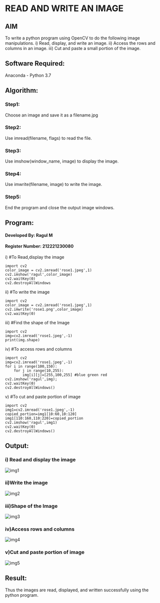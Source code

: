 # READ AND WRITE AN IMAGE
## AIM
To write a python program using OpenCV to do the following image manipulations.
i) Read, display, and write an image.
ii) Access the rows and columns in an image.
iii) Cut and paste a small portion of the image.

## Software Required:
Anaconda - Python 3.7
## Algorithm:
### Step1:
Choose an image and save it as a filename.jpg
### Step2:
Use imread(filename, flags) to read the file.
### Step3:
Use imshow(window_name, image) to display the image.
### Step4:
Use imwrite(filename, image) to write the image.
### Step5:
End the program and close the output image windows.
## Program:
#### Developed By: Ragul M
#### Register Number: 212221230080
i) #To Read,display the image
```
import cv2
color_image = cv2.imread('rose1.jpeg',1)
cv2.imshow('ragul',color_image)
cv2.waitKey(0) 
cv2.destroyAllWindows
```
ii) #To write the image
```
import cv2
color_image = cv2.imread('rose1.jpeg',1)
cv2.imwrite('rose1.png',color_image)
cv2.waitKey(0)
```
iii) #Find the shape of the Image
```
import cv2
img=cv2.imread('rose1.jpeg',-1)
print(img.shape)
```
iv) #To access rows and columns
```
import cv2
img=cv2.imread('rose1.jpeg',-1)
for i in range(100,150):
    for j in range(10,255):
        img[i][j]=[255,100,255] #blue green red
cv2.imshow('ragul',img);
cv2.waitKey(0)
cv2.destroyAllWindows()
```
v) #To cut and paste portion of image
```
import cv2
img1=cv2.imread('rose1.jpeg',-1)
copied_portion=img1[10:60,10:120]
img1[110:160,110:220]=copied_portion
cv2.imshow('ragul',img1)
cv2.waitKey(0)
cv2.destroyAllWindows()
```

## Output:

### i) Read and display the image
![img1](https://user-images.githubusercontent.com/94881918/230758898-9f7ed91b-a7aa-44f8-91b3-046ddf393b0c.png)

### ii)Write the image

![img2](https://user-images.githubusercontent.com/94881918/230758883-05392da5-73f2-476e-875a-ba112a5ce141.png)

### iii)Shape of the Image

![img3](https://user-images.githubusercontent.com/94881918/230758909-fbda840f-088c-4126-9390-f0d3bc24ebba.png)

### iv)Access rows and columns
![img4](https://user-images.githubusercontent.com/94881918/230758920-2d766464-7962-47e4-a5ba-929ee813ed64.png)

### v)Cut and paste portion of image
![img5](https://user-images.githubusercontent.com/94881918/230758927-883cb77c-244b-432e-b336-928a99b5aef3.png)


## Result:
Thus the images are read, displayed, and written successfully using the python program.

